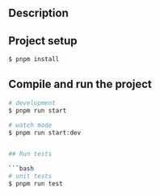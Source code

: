 ## Description

## Project setup

```bash
$ pnpm install
```

## Compile and run the project

````bash
# development
$ pnpm run start

# watch mode
$ pnpm run start:dev


## Run tests

```bash
# unit tests
$ pnpm run test
````
